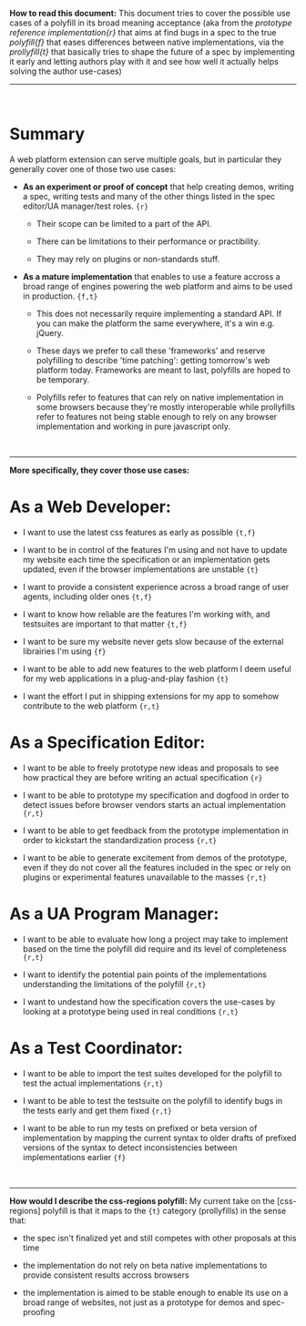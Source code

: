 **How to read this document:** This document tries to cover the possible use cases of a polyfill in its broad meaning acceptance (aka from the *prototype reference implementation{r}* that aims at find bugs in a spec to the true *polyfill{f}* that eases differences between native implementations, via the *prollyfill{t}* that basically tries to shape the future of a spec by implementing it early and letting authors play with it and see how well it actually helps solving the author use-cases)

-------- 
 
# Summary
A web platform extension can serve multiple goals, but in particular they generally cover one of those two use cases:

- **As an experiment or proof of concept** that help creating demos, writing a spec, writing tests and many of the other things listed in the spec editor/UA manager/test roles. `{r}`

  - Their scope can be limited to a part of the API.
  
  - There can be limitations to their performance or practibility.
  
  - They may rely on plugins or non-standards stuff.

- **As a mature implementation** that enables to use a feature accross a broad range of engines powering the web platform and aims to be used in production. `{f,t}`

  - This does not necessarily require implementing a standard API. If you can make the platform the same everywhere, it's a win e.g. jQuery. 
  
  - These days we prefer to call these 'frameworks' and reserve polyfilling to describe 'time patching': getting tomorrow's web platform today. Frameworks are meant to last, polyfills are hoped to be temporary.
  
  - Polyfills refer to features that can rely on native implementation in some browsers because they're mostly interoperable while prollyfills refer to features not being stable enough to rely on any browser implementation and working in pure javascript only.

 

-------- 

**More specifically, they cover those use cases:**

# As a Web Developer:

- I want to use the latest css features as early as possible `{t,f}`

- I want to be in control of the features I'm using and not have to update my website each time the specification or an implementation gets updated, even if the browser implementations are unstable `{t}`

- I want to provide a consistent experience across a broad range of user agents, including older ones `{t,f}`

- I want to know how reliable are the features I'm working with, and testsuites are important to that matter `{t,f}`

- I want to be sure my website never gets slow because of the external librairies I'm using `{f}`

- I want to be able to add new features to the web platform I deem useful for my web applications in a plug-and-play fashion `{t}`

- I want the effort I put in shipping extensions for my app to somehow contribute to the web platform `{r,t}`



# As a Specification Editor:

- I want to be able to freely prototype new ideas and proposals to see how practical they are before writing an actual specification `{r}`

- I want to be able to prototype my specification and dogfood in order to detect issues before browser vendors starts an actual implementation `{r,t}`

- I want to be able to get feedback from the prototype implementation in order to kickstart the standardization process `{r,t}`

- I want to be able to generate excitement from demos of the prototype, even if they do not cover all the features included in the spec or rely on plugins or experimental features unavailable to the masses `{r,t}`




# As a UA Program Manager:

- I want to be able to evaluate how long a project may take to implement based on the time the polyfill did require and its level of completeness `{r,t}`

- I want to identify the potential pain points of the implementations understanding the limitations of the polyfill `{r,t}`

- I want to undestand how the specification covers the use-cases by looking at a prototype being used in real conditions `{r,t}`




# As a Test Coordinator:

- I want to be able to import the test suites developed for the polyfill to test the actual implementations `{r,t}`

- I want to be able to test the testsuite on the polyfill to identify bugs in the tests early and get them fixed `{r,t}`

- I want to be able to run my tests on prefixed or beta version of implementation by mapping the current syntax to older drafts of prefixed versions of the syntax to detect inconsistencies between implementations earlier `{f}`

 
 
-------- 


    
**How would I describe the css-regions polyfill:** My current take on the [css-regions] polyfill is that it maps to the `{t}` category (prollyfills) in the sense that:

- the spec isn't finalized yet and still competes with other proposals at this time

- the implementation do not rely on beta native implementations to provide consistent results accross browsers

- the implementation is aimed to be stable enough to enable its use on a broad range of websites, not just as a prototype for demos and spec-proofing